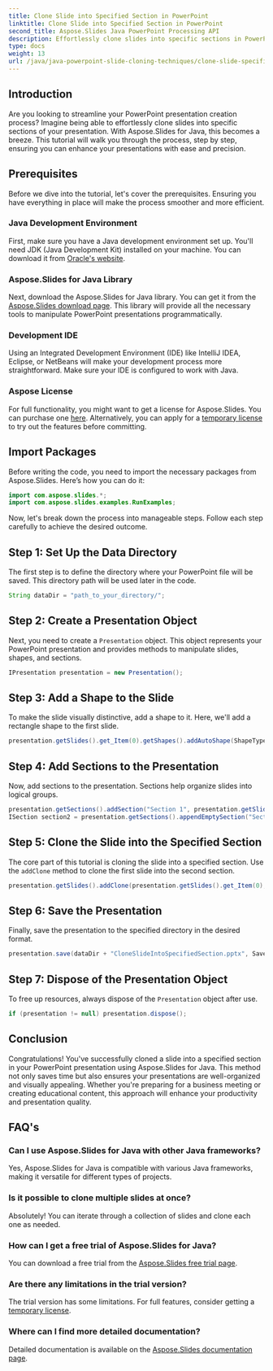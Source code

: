 ```yaml
---
title: Clone Slide into Specified Section in PowerPoint
linktitle: Clone Slide into Specified Section in PowerPoint
second_title: Aspose.Slides Java PowerPoint Processing API
description: Effortlessly clone slides into specific sections in PowerPoint using Aspose.Slides for Java. Enhance your presentations with this step-by-step guide.
type: docs
weight: 13
url: /java/java-powerpoint-slide-cloning-techniques/clone-slide-specified-section-powerpoint/
---
```

## Introduction
Are you looking to streamline your PowerPoint presentation creation process? Imagine being able to effortlessly clone slides into specific sections of your presentation. With Aspose.Slides for Java, this becomes a breeze. This tutorial will walk you through the process, step by step, ensuring you can enhance your presentations with ease and precision.
## Prerequisites
Before we dive into the tutorial, let's cover the prerequisites. Ensuring you have everything in place will make the process smoother and more efficient.
### Java Development Environment
First, make sure you have a Java development environment set up. You'll need JDK (Java Development Kit) installed on your machine. You can download it from [Oracle's website](https://www.oracle.com/java/technologies/javase-downloads.html).
### Aspose.Slides for Java Library
Next, download the Aspose.Slides for Java library. You can get it from the [Aspose.Slides download page](https://releases.aspose.com/slides/java/). This library will provide all the necessary tools to manipulate PowerPoint presentations programmatically.
### Development IDE
Using an Integrated Development Environment (IDE) like IntelliJ IDEA, Eclipse, or NetBeans will make your development process more straightforward. Make sure your IDE is configured to work with Java.
### Aspose License
For full functionality, you might want to get a license for Aspose.Slides. You can purchase one [here](https://purchase.aspose.com/buy). Alternatively, you can apply for a [temporary license](https://purchase.aspose.com/temporary-license/) to try out the features before committing.
## Import Packages
Before writing the code, you need to import the necessary packages from Aspose.Slides. Here’s how you can do it:
```java
import com.aspose.slides.*;
import com.aspose.slides.examples.RunExamples;
```
Now, let's break down the process into manageable steps. Follow each step carefully to achieve the desired outcome.
## Step 1: Set Up the Data Directory
The first step is to define the directory where your PowerPoint file will be saved. This directory path will be used later in the code.
```java
String dataDir = "path_to_your_directory/";
```
## Step 2: Create a Presentation Object
Next, you need to create a `Presentation` object. This object represents your PowerPoint presentation and provides methods to manipulate slides, shapes, and sections.
```java
IPresentation presentation = new Presentation();
```
## Step 3: Add a Shape to the Slide
To make the slide visually distinctive, add a shape to it. Here, we'll add a rectangle shape to the first slide.
```java
presentation.getSlides().get_Item(0).getShapes().addAutoShape(ShapeType.Rectangle, 200, 50, 300, 100);
```
## Step 4: Add Sections to the Presentation
Now, add sections to the presentation. Sections help organize slides into logical groups.
```java
presentation.getSections().addSection("Section 1", presentation.getSlides().get_Item(0));
ISection section2 = presentation.getSections().appendEmptySection("Section 2");
```
## Step 5: Clone the Slide into the Specified Section
The core part of this tutorial is cloning the slide into a specified section. Use the `addClone` method to clone the first slide into the second section.
```java
presentation.getSlides().addClone(presentation.getSlides().get_Item(0), section2);
```
## Step 6: Save the Presentation
Finally, save the presentation to the specified directory in the desired format.
```java
presentation.save(dataDir + "CloneSlideIntoSpecifiedSection.pptx", SaveFormat.Pptx);
```
## Step 7: Dispose of the Presentation Object
To free up resources, always dispose of the `Presentation` object after use.
```java
if (presentation != null) presentation.dispose();
```
## Conclusion
Congratulations! You've successfully cloned a slide into a specified section in your PowerPoint presentation using Aspose.Slides for Java. This method not only saves time but also ensures your presentations are well-organized and visually appealing. 
Whether you're preparing for a business meeting or creating educational content, this approach will enhance your productivity and presentation quality.
## FAQ's
### Can I use Aspose.Slides for Java with other Java frameworks?
Yes, Aspose.Slides for Java is compatible with various Java frameworks, making it versatile for different types of projects.
### Is it possible to clone multiple slides at once?
Absolutely! You can iterate through a collection of slides and clone each one as needed.
### How can I get a free trial of Aspose.Slides for Java?
You can download a free trial from the [Aspose.Slides free trial page](https://releases.aspose.com/).
### Are there any limitations in the trial version?
The trial version has some limitations. For full features, consider getting a [temporary license](https://purchase.aspose.com/temporary-license/).
### Where can I find more detailed documentation?
Detailed documentation is available on the [Aspose.Slides documentation page](https://reference.aspose.com/slides/java/).
